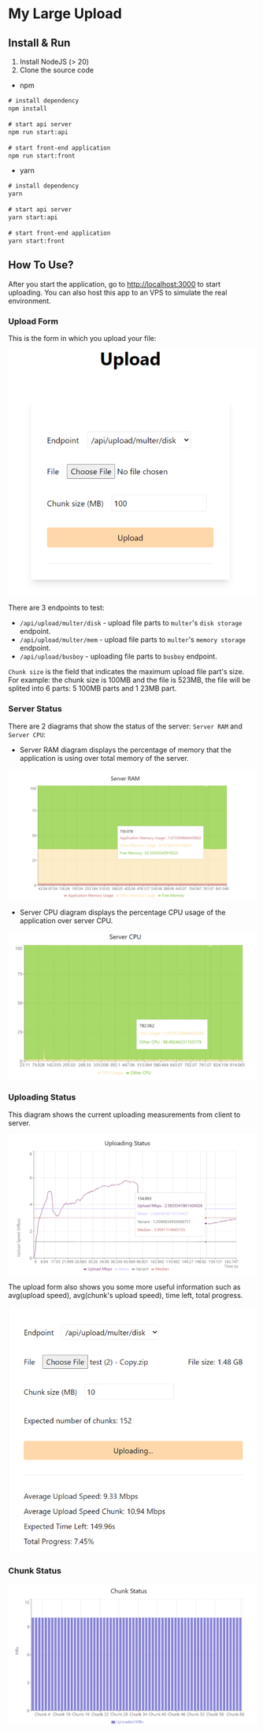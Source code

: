 # My Large Upload
## Install & Run
1. Install NodeJS (> 20)
2. Clone the source code
* npm
```shell
# install dependency
npm install

# start api server
npm run start:api

# start front-end application
npm run start:front
```
* yarn
```shell
# install dependency
yarn

# start api server
yarn start:api

# start front-end application
yarn start:front
```
## How To Use?
After you start the application, go to [http://localhost:3000](http://localhost:3000) to start uploading. You can also host this app to an VPS to simulate the real environment.
### Upload Form
This is the form in which you upload your file:

![](./docs/imgs/upload-form.png)

There are 3 endpoints to test:
* `/api/upload/multer/disk` - upload file parts to `multer`'s `disk storage` endpoint.
* `/api/upload/multer/mem` - upload file parts to `multer`'s `memory storage` endpoint.
* `/api/upload/busboy` - uploading file parts to `busboy` endpoint.

`Chunk size` is the field that indicates the maximum upload file part's size. For example: the chunk size is 100MB and the file is 523MB, the file will be splited into 6 parts: 5 100MB parts and 1 23MB part.
### Server Status
There are 2 diagrams that show the status of the server: `Server RAM` and `Server CPU`:
* Server RAM diagram displays the percentage of memory that the application is using over total memory of the server.

![](./docs/imgs/server-ram.png)
* Server CPU diagram displays the percentage CPU usage of the application over server CPU.

![](./docs/imgs/server-cpu.png)
### Uploading Status
This diagram shows the current uploading measurements from client to server. 

![](./docs/imgs/uploading-status.png)

The upload form also shows you some more useful information such as avg(upload speed), avg(chunk's upload speed), time left, total progress.

![](./docs/imgs/uploading-status-upload-form.png)
### Chunk Status

![](./docs/imgs/chunk-status.png)